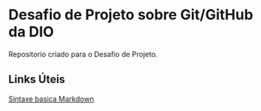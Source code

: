 # Desafio de Projeto sobre Git/GitHub da DIO
Repositorio criado para o Desafio de Projeto.

## Links Úteis
[Sintaxe basica Markdown](https://www.markdownguide.org/basic-syntax/)
